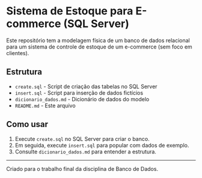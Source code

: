 # Sistema de Estoque para E-commerce (SQL Server)

Este repositório tem a modelagem física de um banco de dados relacional para um sistema de controle de estoque de um e-commerce (sem foco em clientes).

##  Estrutura ##

- `create.sql` - Script de criação das tabelas no SQL Server
- `insert.sql` - Script para inserção de dados fictícios
- `dicionario_dados.md` - Dicionário de dados do modelo
- `README.md` - Este arquivo

##  Como usar ##

1. Execute `create.sql` no SQL Server para criar o banco.
2. Em seguida, execute `insert.sql` para popular com dados de exemplo.
3. Consulte `dicionario_dados.md` para entender a estrutura.

---

Criado para o trabalho final da disciplina de Banco de Dados.
